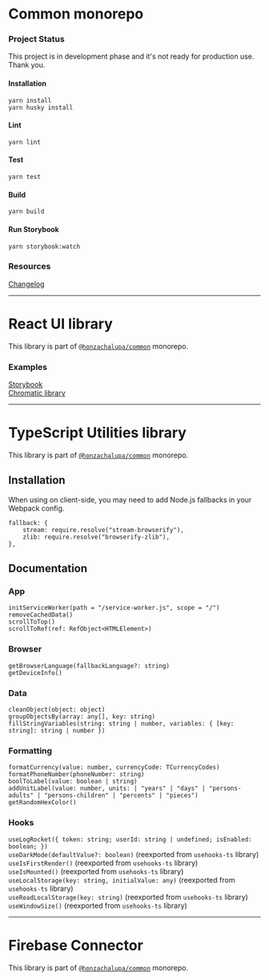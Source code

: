 # Common monorepo

### Project Status

This project is in development phase and it's not ready for production use.
Thank you.

#### Installation

`yarn install`\
`yarn husky install`

#### Lint

`yarn lint`

#### Test

`yarn test`

#### Build

`yarn build`

#### Run Storybook

`yarn storybook:watch`

### Resources

[Changelog](https://github.com/honzachalupa/common/blob/master/CHANGELOG.md)

---

# React UI library

This library is part of [`@honzachalupa/common`](https://github.com/honzachalupa/common) monorepo.

### Examples

[Storybook](https://master--61f6de08e97ef3003afa0396.chromatic.com)\
[Chromatic library](https://chromatic.com/library?appId=61f6de08e97ef3003afa0396&branch=master)


---

# TypeScript Utilities library

This library is part of [`@honzachalupa/common`](https://github.com/honzachalupa/common) monorepo.

## Installation

When using on client-side, you may need to add Node.js fallbacks in your Webpack config.

```
fallback: {
    stream: require.resolve("stream-browserify"),
    zlib: require.resolve("browserify-zlib"),
},
```

## Documentation

### App

`initServiceWorker(path = "/service-worker.js", scope = "/")`
`removeCachedData()`\
`scrollToTop()`\
`scrollToRef(ref: RefObject<HTMLElement>)`

### Browser

`getBrowserLanguage(fallbackLanguage?: string)`\
`getDeviceInfo()`

### Data

`cleanObject(object: object)`\
`groupObjectsBy(array: any[], key: string)`\
`fillStringVariables(string: string | number, variables: { [key: string]: string | number })`

### Formatting

`formatCurrency(value: number, currencyCode: TCurrencyCodes)`\
`formatPhoneNumber(phoneNumber: string)`\
`boolToLabel(value: boolean | string)`\
`addUnitLabel(value: number, units: | "years" | "days" | "persons-adults" | "persons-children" | "percents" | "pieces")`\
`getRandomHexColor()`

### Hooks

`useLogRocket({ token: string; userId: string | undefined; isEnabled: boolean; })`\
`useDarkMode(defaultValue?: boolean)` (reexported from `usehooks-ts` library)\
`useIsFirstRender()` (reexported from `usehooks-ts` library)\
`useIsMounted()` (reexported from `usehooks-ts` library)\
`useLocalStorage(key: string, initialValue: any)` (reexported from `usehooks-ts` library)\
`useReadLocalStorage(key: string)` (reexported from `usehooks-ts` library)\
`useWindowSize()` (reexported from `usehooks-ts` library)


---

# Firebase Connector

This library is part of [`@honzachalupa/common`](https://github.com/honzachalupa/common) monorepo.

